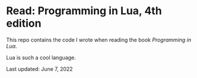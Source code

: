 # Read: Programming in Lua, 4th edition

This repo contains the code I wrote when reading the book *Programming in Lua*.

Lua is such a cool language.

Last updated: June 7, 2022